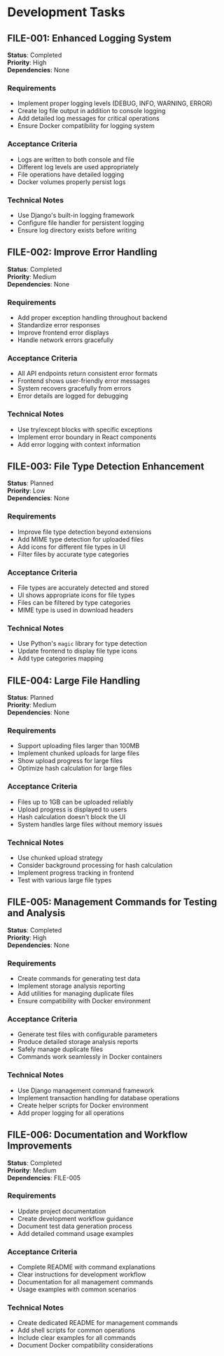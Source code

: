 # Development Tasks

## FILE-001: Enhanced Logging System
**Status**: Completed  
**Priority**: High  
**Dependencies**: None

### Requirements
- Implement proper logging levels (DEBUG, INFO, WARNING, ERROR)
- Create log file output in addition to console logging
- Add detailed log messages for critical operations
- Ensure Docker compatibility for logging system

### Acceptance Criteria
- Logs are written to both console and file
- Different log levels are used appropriately
- File operations have detailed logging
- Docker volumes properly persist logs

### Technical Notes
- Use Django's built-in logging framework
- Configure file handler for persistent logging
- Ensure log directory exists before writing

## FILE-002: Improve Error Handling
**Status**: Completed  
**Priority**: Medium  
**Dependencies**: None

### Requirements
- Add proper exception handling throughout backend
- Standardize error responses
- Improve frontend error displays
- Handle network errors gracefully

### Acceptance Criteria
- All API endpoints return consistent error formats
- Frontend shows user-friendly error messages
- System recovers gracefully from errors
- Error details are logged for debugging

### Technical Notes
- Use try/except blocks with specific exceptions
- Implement error boundary in React components
- Add error logging with context information

## FILE-003: File Type Detection Enhancement
**Status**: Planned  
**Priority**: Low  
**Dependencies**: None

### Requirements
- Improve file type detection beyond extensions
- Add MIME type detection for uploaded files
- Add icons for different file types in UI
- Filter files by accurate type categories

### Acceptance Criteria
- File types are accurately detected and stored
- UI shows appropriate icons for file types
- Files can be filtered by type categories
- MIME type is used in download headers

### Technical Notes
- Use Python's `magic` library for type detection
- Update frontend to display file type icons
- Add type categories mapping

## FILE-004: Large File Handling
**Status**: Planned  
**Priority**: Medium  
**Dependencies**: None

### Requirements
- Support uploading files larger than 100MB
- Implement chunked uploads for large files
- Show upload progress for large files
- Optimize hash calculation for large files

### Acceptance Criteria
- Files up to 1GB can be uploaded reliably
- Upload progress is displayed to users
- Hash calculation doesn't block the UI
- System handles large files without memory issues

### Technical Notes
- Use chunked upload strategy
- Consider background processing for hash calculation
- Implement progress tracking in frontend
- Test with various large file types

## FILE-005: Management Commands for Testing and Analysis
**Status**: Completed  
**Priority**: High  
**Dependencies**: None

### Requirements
- Create commands for generating test data
- Implement storage analysis reporting
- Add utilities for managing duplicate files
- Ensure compatibility with Docker environment

### Acceptance Criteria
- Generate test files with configurable parameters
- Produce detailed storage analysis reports
- Safely manage duplicate files 
- Commands work seamlessly in Docker containers

### Technical Notes
- Use Django management command framework
- Implement transaction handling for database operations
- Create helper scripts for Docker environment
- Add proper logging for all operations

## FILE-006: Documentation and Workflow Improvements
**Status**: Completed  
**Priority**: Medium  
**Dependencies**: FILE-005

### Requirements
- Update project documentation
- Create development workflow guidance
- Document test data generation process
- Add detailed command usage examples

### Acceptance Criteria
- Complete README with command explanations
- Clear instructions for development workflow
- Documentation for all management commands
- Usage examples with common scenarios

### Technical Notes
- Create dedicated README for management commands
- Add shell scripts for common operations
- Include clear examples for all commands
- Document Docker compatibility considerations 